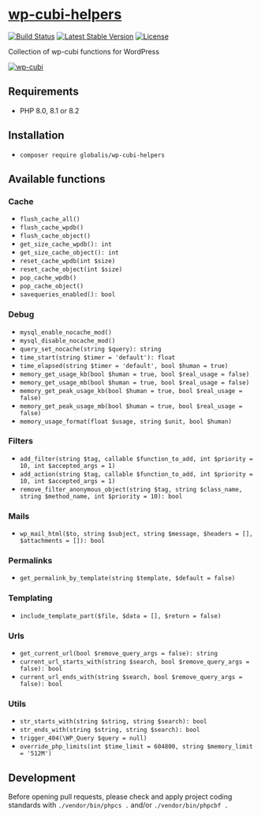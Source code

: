 # [wp-cubi-helpers](https://github.com/globalis-ms/wp-cubi-helpers)

[![Build Status](https://travis-ci.org/globalis-ms/wp-cubi-helpers.svg?branch=master)](https://travis-ci.org/globalis-ms/wp-cubi-helpers)
[![Latest Stable Version](https://poser.pugx.org/globalis/wp-cubi-helpers/v/stable)](https://packagist.org/packages/globalis/wp-cubi-helpers)
[![License](https://poser.pugx.org/globalis/wp-cubi-helpers/license)](https://github.com/globalis-ms/wp-cubi-helpers/blob/master/LICENSE.md)

Collection of wp-cubi functions for WordPress

[![wp-cubi](https://github.com/globalis-ms/wp-cubi/raw/master/.resources/wp-cubi-500x175.jpg)](https://github.com/globalis-ms/wp-cubi/)

## Requirements

- PHP 8.0, 8.1 or 8.2

## Installation

- `composer require globalis/wp-cubi-helpers`

## Available functions

### Cache

- `flush_cache_all()`
- `flush_cache_wpdb()`
- `flush_cache_object()`
- `get_size_cache_wpdb(): int`
- `get_size_cache_object(): int`
- `reset_cache_wpdb(int $size)`
- `reset_cache_object(int $size)`
- `pop_cache_wpdb()`
- `pop_cache_object()`
- `savequeries_enabled(): bool`

### Debug

- `mysql_enable_nocache_mod()`
- `mysql_disable_nocache_mod()`
- `query_set_nocache(string $query): string`
- `time_start(string $timer = 'default'): float`
- `time_elapsed(string $timer = 'default', bool $human = true)`
- `memory_get_usage_kb(bool $human = true, bool $real_usage = false)`
- `memory_get_usage_mb(bool $human = true, bool $real_usage = false)`
- `memory_get_peak_usage_kb(bool $human = true, bool $real_usage = false)`
- `memory_get_peak_usage_mb(bool $human = true, bool $real_usage = false)`
- `memory_usage_format(float $usage, string $unit, bool $human)`

### Filters

- `add_filter(string $tag, callable $function_to_add, int $priority = 10, int $accepted_args = 1)`
- `add_action(string $tag, callable $function_to_add, int $priority = 10, int $accepted_args = 1)`
- `remove_filter_anonymous_object(string $tag, string $class_name, string $method_name, int $priority = 10): bool`

### Mails

- `wp_mail_html($to, string $subject, string $message, $headers = [], $attachments = []): bool`

### Permalinks

- `get_permalink_by_template(string $template, $default = false)`

### Templating

- `include_template_part($file, $data = [], $return = false)`

### Urls

- `get_current_url(bool $remove_query_args = false): string`
- `current_url_starts_with(string $search, bool $remove_query_args = false): bool`
- `current_url_ends_with(string $search, bool $remove_query_args = false): bool`

### Utils

- `str_starts_with(string $string, string $search): bool`
- `str_ends_with(string $string, string $search): bool`
- `trigger_404(\WP_Query $query = null)`
- `override_php_limits(int $time_limit = 604800, string $memory_limit = '512M')`

## Development

Before opening pull requests, please check and apply project coding standards with `./vendor/bin/phpcs .` and/or `./vendor/bin/phpcbf .`
